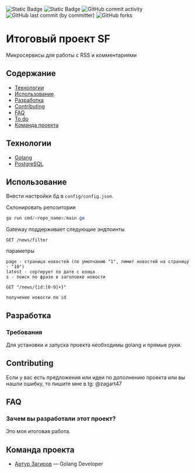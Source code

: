 ![Static Badge](https://img.shields.io/badge/%D1%81%D1%82%D0%B0%D1%82%D1%83%D1%81-%D0%B3%D0%BE%D1%82%D0%BE%D0%B2%D0%BE-blue)
![Static Badge](https://img.shields.io/badge/GO-1.23+-blue)
![GitHub commit activity](https://img.shields.io/github/commit-activity/w/zagart47/rsssf)
![GitHub last commit (by committer)](https://img.shields.io/github/last-commit/zagart47/rsssf)
![GitHub forks](https://img.shields.io/github/forks/zagart47/rsssf)

# Итоговый проект SF
Микросервисы для работы с RSS и комментариями

## Содержание
- [Технологии](#технологии)
- [Использование](#использование)
- [Разработка](#разработка)
- [Contributing](#contributing)
- [FAQ](#faq)
- [To do](#to-do)
- [Команда проекта](#команда-проекта)

## Технологии
- [Golang](https://go.dev/)
- [PostgreSQL](https://www.postgresql.org/)

## Использование
Внести настройки бд в ```config/config.json```.

Склонировать репозитории
```powershell
go run cmd/<repo_name>/main.go
```

Gateway поддерживает следующие эндпоинты

```
GET /news/filter
```
параметры
```
page - страница новостей (по умолчанию "1", лимит новостей на страницу - "10")
latest - сортирует по дате с конца
s - поиск по фразе в заголовке новости
```

```
GET "/news/{id:[0-9]+}"

получение новости по id
```

## Разработка

### Требования
Для установки и запуска проекта необходимы golang и прямые руки.

## Contributing
Если у вас есть предложения или идеи по дополнению проекта или вы нашли ошибку, то пишите мне в tg: @zagart47

## FAQ
### Зачем вы разработали этот проект?
Это моя итоговая работа.


## Команда проекта
- [Артур Загиров](https://t.me/zagart47) — Golang Developer

